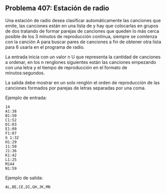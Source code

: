 ## Problema 407: Estación de radio
Una estación de radio desea clasificar automáticamente las canciones que emite, las canciones
están en una lista de y hay que colocarlas en grupos de dos tratando de formar parejas de
canciones que queden lo más cerca posible de los 3 minutos de reproducción continua, siempre
se comlenza con la canción A para buscar pares de canciones a fin de obtener otra lista para 6
usarla en el programa de radio.

La entrada inicia con un valor n U que representa la cantidad de canciones a ordenar, en los n
renglones siguientes están las canciones empezando con una letra y el tiempo de reproducción en
el formato de minutos:segundos.

La salida debe mostrar en un solo renglón el orden de reproducción de las canciones formados
por parejas de letras separadas por una coma.

Ejemplo de entrada:
```
14
A1:38
B1:50
C1:52
D1:03
E1:09
F1:07
G 1:32
H1:29
11:50
J1:36
K1:42
L1:25
M144
N1:59
```

Ejemplo de salida:
```
AL,BE,CE,DI,GH,JK,MN
```